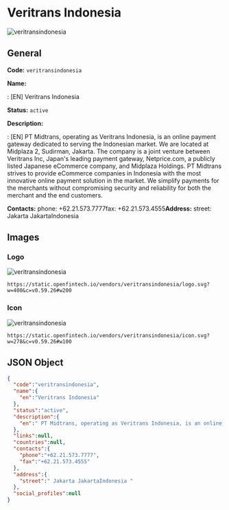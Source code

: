
# Veritrans Indonesia 
![veritransindonesia](https://static.openfintech.io/vendors/veritransindonesia/logo.svg?w=400&c=v0.59.26#w200)  

## General 
 
**Code:** `veritransindonesia` 
 
**Name:** 
 
:	[EN] Veritrans Indonesia 
 
**Status:** `active` 
 
**Description:** 
 
: [EN]  PT Midtrans, operating as Veritrans Indonesia, is an online payment gateway dedicated to serving the Indonesian market. We are located at Midplaza 2, Sudirman, Jakarta. The company is a joint venture between Veritrans Inc, Japan's leading payment gateway, Netprice.com, a publicly listed Japanese eCommerce company, and Midplaza Holdings. PT Midtrans strives to provide eCommerce companies in Indonesia with the most innovative online payment solution in the market. We simplify payments for the merchants without compromising security and reliability for both the merchant and the end customers.  
 
**Contacts:** 
phone: +62.21.573.7777fax: +62.21.573.4555**Address:** 
street:  Jakarta JakartaIndonesia  

## Images 

### Logo 
 
![veritransindonesia](https://static.openfintech.io/vendors/veritransindonesia/logo.svg?w=400&c=v0.59.26#w200)  

```
https://static.openfintech.io/vendors/veritransindonesia/logo.svg?w=400&c=v0.59.26#w200
```  

### Icon 
 
![veritransindonesia](https://static.openfintech.io/vendors/veritransindonesia/icon.svg?w=278&c=v0.59.26#w100)  

```
https://static.openfintech.io/vendors/veritransindonesia/icon.svg?w=278&c=v0.59.26#w100
```  

## JSON Object 

```json
{
  "code":"veritransindonesia",
  "name":{
    "en":"Veritrans Indonesia"
  },
  "status":"active",
  "description":{
    "en":" PT Midtrans, operating as Veritrans Indonesia, is an online payment gateway dedicated to serving the Indonesian market. We are located at Midplaza 2, Sudirman, Jakarta. The company is a joint venture between Veritrans Inc, Japan's leading payment gateway, Netprice.com, a publicly listed Japanese eCommerce company, and Midplaza Holdings. PT Midtrans strives to provide eCommerce companies in Indonesia with the most innovative online payment solution in the market. We simplify payments for the merchants without compromising security and reliability for both the merchant and the end customers. "
  },
  "links":null,
  "countries":null,
  "contacts":{
    "phone":"+62.21.573.7777",
    "fax":"+62.21.573.4555"
  },
  "address":{
    "street":" Jakarta JakartaIndonesia "
  },
  "social_profiles":null
}
```  
